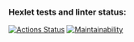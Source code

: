 ### Hexlet tests and linter status:
[![Actions Status](https://github.com/arlenasanov/java-project-61/actions/workflows/hexlet-check.yml/badge.svg)](https://github.com/arlenasanov/java-project-61/actions)
[![Maintainability](https://api.codeclimate.com/v1/badges/3b248e6dd44a0d41f7ab/maintainability)](https://codeclimate.com/github/arlenasanov/java-project-61/maintainability)
